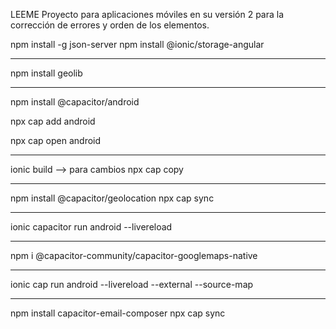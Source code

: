 LEEME
Proyecto para aplicaciones móviles en su versión 2 para la corrección de errores y orden de los elementos.

<!-- Dependencias -->
npm install -g json-server
npm install @ionic/storage-angular
***
<!-- Librerias -->
npm install geolib
***
npm install @capacitor/android
<!-- para crear carpeta android -->
npx cap add android
<!-- abre el proyecto en android studio -->
npx cap open android
***
ionic build --> para cambios
npx cap copy 
***
<!-- instalar geolocatio -->
npm install @capacitor/geolocation
npx cap sync
***
ionic capacitor run android --livereload
***
<!-- instalar googlemaps nativo con capacitor -->
npm i @capacitor-community/capacitor-googlemaps-native
***
<!-- deployment en telefono -->
ionic cap run android --livereload --external --source-map
***
<!-- para email -->
npm install capacitor-email-composer
npx cap sync

